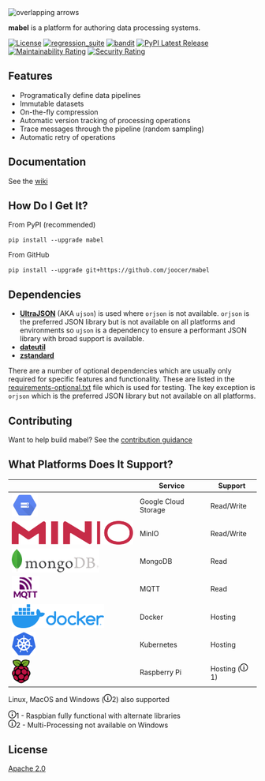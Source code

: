 <img align="centre" alt="overlapping arrows" height="92" src="https://raw.githubusercontent.com/joocer/mabel/main/icons/mabel.svg" />

**mabel** is a platform for authoring data processing systems.

[![License](https://img.shields.io/badge/License-Apache%202.0-blue.svg)](https://github.com/joocer/mabel/blob/master/LICENSE)
[![regression_suite](https://github.com/joocer/mabel/actions/workflows/regression_suite.yaml/badge.svg)](https://github.com/joocer/mabel/actions/workflows/regression_suite.yaml)
[![bandit](https://github.com/joocer/mabel/actions/workflows/bandit.yaml/badge.svg)](https://github.com/joocer/mabel/actions/workflows/bandit.yaml)
[![PyPI Latest Release](https://img.shields.io/pypi/v/mabel.svg)](https://pypi.org/project/mabel/)
[![Maintainability Rating](https://sonarcloud.io/api/project_badges/measure?project=joocer_mabel&metric=sqale_rating)](https://sonarcloud.io/dashboard?id=joocer_mabel)
[![Security Rating](https://sonarcloud.io/api/project_badges/measure?project=joocer_mabel&metric=security_rating)](https://sonarcloud.io/dashboard?id=joocer_mabel)

## Features

-  Programatically define data pipelines
-  Immutable datasets
-  On-the-fly compression
-  Automatic version tracking of processing operations
-  Trace messages through the pipeline (random sampling)
-  Automatic retry of operations

## Documentation

See the [wiki](https://github.com/joocer/mabel/wiki)

## How Do I Get It?

From PyPI (recommended)
~~~
pip install --upgrade mabel
~~~
From GitHub
~~~
pip install --upgrade git+https://github.com/joocer/mabel
~~~

## Dependencies

-  **[UltraJSON](https://github.com/ultrajson/ultrajson)** (AKA `ujson`) is used where `orjson` is not available. `orjson` is the preferred JSON library but is not available on all platforms and environments so `ujson` is a dependency to ensure a performant JSON library with broad support is available.  
-  **[dateutil](https://dateutil.readthedocs.io/en/stable/)**
-  **[zstandard](https://github.com/indygreg/python-zstandard)**

There are a number of optional dependencies which are usually only required for specific features and functionality. These are listed in the [requirements-optional.txt](requirements-optional.txt) file which is used for testing. The key exception is `orjson` which is the preferred JSON library but not available on all platforms.

## Contributing

Want to help build mabel? See the [contribution guidance](CONTRIBUTING.md)

## What Platforms Does It Support?

| | Service | Support
|-- |-- |-- 
| <img align="centre" alt="Google Cloud Storage" height="48" src="icons/gcs-logo.png" /> | Google Cloud Storage |  Read/Write
| <img align="centre" alt="MinIo" height="48" src="icons/minio-logo.png" /> | MinIO | Read/Write
| <img align="centre" alt="MongoDB" height="48" src="icons/mongodb-logo.png" /> | MongoDB | Read
| <img align="centre" alt="MQTT" height="48" src="icons/mqtt-logo.png" /> | MQTT | Read
| <img align="centre" alt="Docker" height="48" src="icons/docker-logo.png" /> | Docker | Hosting
| <img align="centre" alt="Kubernetes" height="48" src="icons/kubernetes-logo.svg" /> | Kubernetes | Hosting
| <img align="centre" alt="Raspberry Pi" height="48" src="icons/raspberry-pi-logo.svg" /> | Raspberry Pi | Hosting (<img align="centre" alt="Notice" height="16" src="icons/note.svg" />1)

Linux, MacOS and Windows (<img align="centre" alt="Notice" height="16" src="icons/note.svg" />2) also supported

<img align="centre" alt="Notice" height="16" src="icons/note.svg" />1 - Raspbian fully functional with alternate libraries  
<img align="centre" alt="Notice" height="16" src="icons/note.svg" />2 - Multi-Processing not available on Windows

## License
[Apache 2.0](LICENSE)